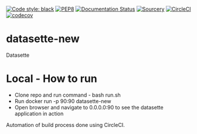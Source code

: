[![Code style: black](https://img.shields.io/badge/code%20style-black-000000.svg)](https://github.com/psf/black)
[![PEP8](https://img.shields.io/badge/code%20style-pep8-orange.svg)](https://www.python.org/dev/peps/pep-0008/)
[![Documentation Status](https://readthedocs.org/projects/mypy/badge/?version=stable)](https://mypy.readthedocs.io/en/stable/?badge=stable)
[![Sourcery](https://img.shields.io/badge/Sourcery-enabled-brightgreen)](https://sourcery.ai)
[![CircleCI](https://circleci.com/gh/Stegallo/adventofcode.svg?style=shield)](https://app.circleci.com/pipelines/github/ArunPrasad017/datasette-new)
[![codecov](https://codecov.io/gh/stegallo/adventofcode/branch/master/graph/badge.svg)](https://app.codecov.io/gh/ArunPrasad017/datasette-new)

# datasette-new
Datasette

# Local - How to run
- Clone repo and run command - bash run.sh
- Run docker run -p 90:90 datasette-new
- Open browser and navigate to 0.0.0.0:90 to see the datasette application in action

Automation of build process done using CircleCI.
